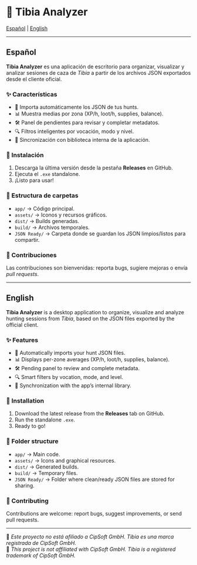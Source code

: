 # 🐉 Tibia Analyzer

[Español](#español) | [English](#english)

---

## Español

**Tibia Analyzer** es una aplicación de escritorio para organizar, visualizar y analizar sesiones de caza de *Tibia* a partir de los archivos JSON exportados desde el cliente oficial.  

### ✨ Características
- 📂 Importa automáticamente los JSON de tus hunts.  
- 📊 Muestra medias por zona (XP/h, loot/h, supplies, balance).  
- 🛠️ Panel de pendientes para revisar y completar metadatos.  
- 🔍 Filtros inteligentes por vocación, modo y nivel.  
- 🔄 Sincronización con biblioteca interna de la aplicación.  

### 🚀 Instalación
1. Descarga la última versión desde la pestaña **Releases** en GitHub.  
2. Ejecuta el `.exe` standalone.  
3. ¡Listo para usar!  

### 📂 Estructura de carpetas
- `app/` → Código principal.  
- `assets/` → Iconos y recursos gráficos.  
- `dist/` → Builds generadas.  
- `build/` → Archivos temporales.  
- `JSON Ready/` → Carpeta donde se guardan los JSON limpios/listos para compartir.  

### 🤝 Contribuciones
Las contribuciones son bienvenidas: reporta bugs, sugiere mejoras o envía *pull requests*.  

---

## English

**Tibia Analyzer** is a desktop application to organize, visualize and analyze hunting sessions from *Tibia*, based on the JSON files exported by the official client.  

### ✨ Features
- 📂 Automatically imports your hunt JSON files.  
- 📊 Displays per-zone averages (XP/h, loot/h, supplies, balance).  
- 🛠️ Pending panel to review and complete metadata.  
- 🔍 Smart filters by vocation, mode, and level.  
- 🔄 Synchronization with the app’s internal library.  

### 🚀 Installation
1. Download the latest release from the **Releases** tab on GitHub.  
2. Run the standalone `.exe`.  
3. Ready to go!  

### 📂 Folder structure
- `app/` → Main code.  
- `assets/` → Icons and graphical resources.  
- `dist/` → Generated builds.  
- `build/` → Temporary files.  
- `JSON Ready/` → Folder where clean/ready JSON files are stored for sharing.  

### 🤝 Contributing
Contributions are welcome: report bugs, suggest improvements, or send pull requests.  

---

📌 *Este proyecto no está afiliado a CipSoft GmbH. Tibia es una marca registrada de CipSoft GmbH.*  
📌 *This project is not affiliated with CipSoft GmbH. Tibia is a registered trademark of CipSoft GmbH.*  
